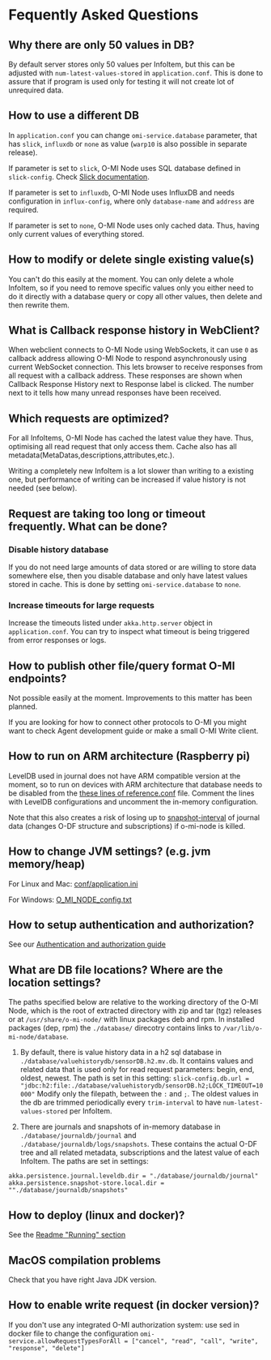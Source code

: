 # Fequently Asked Questions

## Why there are only 50 values in DB?
By default server stores only 50 values per InfoItem, but this can be adjusted
with `num-latest-values-stored` in `application.conf`. This is done to assure
that if program is used only for testing it will not create lot of unrequired
data.  

## How to use a different DB
In `application.conf` you can change `omi-service.database` parameter, that has 
`slick`, `influxdb` or `none` as value (`warp10` is also possible in separate 
release).

If parameter is set to `slick`, O-MI Node uses SQL database defined in
`slick-config`. Check [Slick documentation](http://slick.lightbend.com/doc/3.2.3/database.html).

If parameter is set to `influxdb`, O-MI Node uses InfluxDB and needs
configuration in `influx-config`, where only `database-name` and `address` are
required.

If parameter is set to `none`, O-MI Node uses only cached data. Thus, having
only current values of everything stored.

## How to modify or delete single existing value(s)
You can't do this easily at the moment. You can only delete a whole InfoItem, so if you need to remove specific values only you either need to do it directly with a database query or copy all other values, then delete and then rewrite them.


## What is Callback response history in WebClient?
When webclient connects to O-MI Node using WebSockets, it can use `0` as
callback address  allowing O-MI Node to respond asynchronously using current WebSocket
connection. This lets browser to receive responses from all request with
a callback address. 
These responses are shown when Callback Response History next to Response label is
clicked. The number next to it tells how many unread responses have been received.

## Which requests are optimized?
For all InfoItems, O-MI Node has cached the latest value they have. Thus, optimising
all read request that only access them. Cache also has all metadata(MetaDatas,descriptions,attributes,etc.).

Writing a completely new InfoItem is a lot slower than writing to a existing one, but performance of writing can be increased if value history is not needed (see below).



## Request are taking too long or timeout frequently. What can be done?

### Disable history database
If you do not need large amounts of data stored or are willing to store data
somewhere else, then you disable database and only have latest values stored in
cache. This is done by setting `omi-service.database` to `none`.

### Increase timeouts for large requests
Increase the timeouts listed under `akka.http.server` object in `application.conf`. You can try to inspect what timeout is being triggered from error responses or logs.


## How to publish other file/query format O-MI endpoints?
Not possible easily at the moment. Improvements to this matter has been planned.

If you are looking for how to connect other protocols to O-MI you might want to check Agent development guide or make a small O-MI Write client.

## How to run on ARM architecture (Raspberry pi)

LevelDB used in journal does not have ARM compatible version at the moment, 
so to run on devices with ARM architecture that database needs to be disabled from the [these lines of reference.conf](https://github.com/AaltoAsia/O-MI/blob/development/O-MI-Node/src/main/resources/reference.conf#L432-L437) file. Comment the lines with LevelDB configurations and uncomment the in-memory configuration.

Note that this also creates a risk of losing up to [snapshot-interval](https://github.com/AaltoAsia/O-MI/blob/development/O-MI-Node/src/main/resources/reference.conf#L44) of journal data (changes O-DF structure and subscriptions) if o-mi-node is killed.

## How to change JVM settings? (e.g. jvm memory/heap)

For Linux and Mac: [conf/application.ini](https://github.com/AaltoAsia/O-MI/blob/master/src/universal/conf/application.ini) 

For Windows: [O_MI_NODE_config.txt](https://github.com/AaltoAsia/O-MI/blob/master/src/universal/O_MI_NODE_config.txt)

## How to setup authentication and authorization?

See our [Authentication and authorization guide](https://github.com/AaltoAsia/O-MI/blob/development/docs/AuthenticationAuthorization.md)

## What are DB file locations? Where are the location settings?

The paths specified below are relative to the working directory of the O-MI Node, which is the root of extracted directory with zip and tar (tgz) releases or at `/usr/share/o-mi-node/` with linux packages deb and rpm. In installed packages (dep, rpm) the `./database/` direcotry contains links to `/var/lib/o-mi-node/database`.

1. By default, there is value history data in a h2 sql database in `./database/valuehistorydb/sensorDB.h2.mv.db`.
It contains values and related data that is used only for read request parameters: begin, end, oldest, newest. The path is set in this setting:
`slick-config.db.url = "jdbc:h2:file:./database/valuehistorydb/sensorDB.h2;LOCK_TIMEOUT=10000"`
Modify only the filepath, between the `:` and `;`.
The oldest values in the db are trimmed periodically every `trim-interval` to have `num-latest-values-stored` per InfoItem.

2. There are journals and snapshots of in-memory database in `./database/journaldb/journal` and `./database/journaldb/logs/snapshots`. These contains the actual O-DF tree and all related metadata, subscriptions and the latest value of each InfoItem. The paths are set in settings:
```
akka.persistence.journal.leveldb.dir = "./database/journaldb/journal"
akka.persistence.snapshot-store.local.dir = ""./database/journaldb/snapshots"
```

## How to deploy (linux and docker)?
See the [Readme "Running" section](https://github.com/AaltoAsia/O-MI#running)

## MacOS compilation problems
Check that you have right Java JDK version.

## How to enable write request (in docker version)?
If you don't use any integrated O-MI authorization system: use sed in docker file to change the configuration `omi-service.allowRequestTypesForAll = ["cancel", "read", "call", "write", "response", "delete"]`

